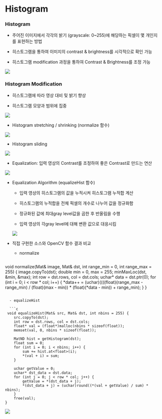 # Histogram

### Histogram

- 주어진 이미지에서 각각의 밝기 (grayscale: 0~255)에 해당하는 픽셀이 몇 개인지를 표현하는 방법

- 히스토그램을 통하여 이미지의 contrast & brightness를 시각적으로 확인 가능

- 히스토그램 modification 과정을 통하여 Contrast & Brightness를 조정 가능

![](/images/histo_01.png)

### Histogram Modification

- 히스토그램에 따라 영상 대비 및 밝기 향상

- 히스토그램 모양과 범위에 집중

![](/images/histo_02.png)

- Histogram stretching / shrinking (normalize 함수)

![](/images/histo_03.png)

- Histogram sliding

![](/images/histo_04.png)

- Equalization: 입력 영상의 Contrast를 조정하여 좋은 Contrast로 만드는 연산

![](/images/histo_05.png)

- Equalization Algorithm (equalizeHist 함수)

  - 입력 영상의 히스토그램의 값을 누적시켜 히스토그램 누적합 계산
  
  - 히스토그램의 누적합을 전체 픽셀의 개수로 나누어 값을 정규화함
  
  - 정규화된 값에 최대gray level값을 곱한 후 반올림을 수행
  
  - 입력 영상의 각gray level에 대해 변환 값으로 대응시킴

  ![](/images/histo_06.png)

  
- 직접 구현한 소스와 OpenCV 함수 결과 비교

  - normalize

  ```c
void normalize(Mat& image, Mat& dst, int range_min = 0, int range_max = 255) {
	image.copyTo(dst);
	double min = 0, max = 255;
	minMaxLoc(dst, &min, &max);
	int row = dst.rows, col = dst.cols;
	uchar* data = dst.ptr<uchar>(0);
	for (int i = 0; i < row * col; i++) {
		*data++ = (uchar)((((float)(range_max - range_min) / (float)(max - min)) * (float)(*data - min)) + range_min);
	}
}
```

  - equalizeHist
  
  ```c
 void equalizeHist(Mat& src, Mat& dst, int nbins = 255) {
	src.copyTo(dst);
	int row = dst.rows, col = dst.cols;
	float* val = (float*)malloc(nbins * sizeof(float));
	memset(val, 0, nbins * sizeof(float));

	MatND hist = getHistogram(dst);
	float sum = 0;
	for (int i = 0; i < nbins; i++) {
		sum += hist.at<float>(i);
		*(val + i) = sum;
	}

	uchar getValue = 0;
	uchar* dst_data = dst.data;
	for (int j = 0; j < row * col; j++) {
		getValue = *(dst_data + j);
		*(dst_data + j) = (uchar)round((*(val + getValue) / sum) * nbins);
	}
	free(val);
}
```

![](/images/histo_07.png)